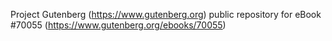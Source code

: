 Project Gutenberg (https://www.gutenberg.org) public repository for
eBook #70055 (https://www.gutenberg.org/ebooks/70055)
